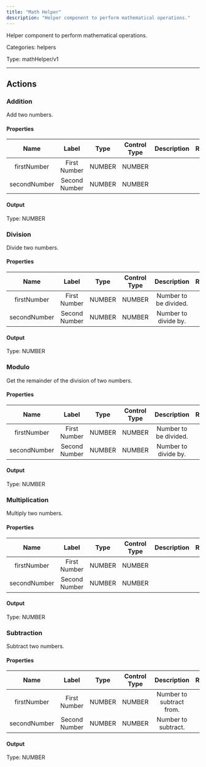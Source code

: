 ```yaml
---
title: "Math Helper"
description: "Helper component to perform mathematical operations."
---
```


Helper component to perform mathematical operations.


Categories: helpers


Type: mathHelper/v1

<hr />




## Actions


### Addition
Add two numbers.

#### Properties

|      Name       |      Label     |     Type     |     Control Type     |     Description     |     Required        |
|:--------------:|:--------------:|:------------:|:--------------------:|:-------------------:|:-------------------:|
| firstNumber | First Number | NUMBER | NUMBER  |  | true  |
| secondNumber | Second Number | NUMBER | NUMBER  |  | true  |


#### Output



Type: NUMBER







### Division
Divide two numbers.

#### Properties

|      Name       |      Label     |     Type     |     Control Type     |     Description     |     Required        |
|:--------------:|:--------------:|:------------:|:--------------------:|:-------------------:|:-------------------:|
| firstNumber | First Number | NUMBER | NUMBER  |  Number to be divided.  |  true  |
| secondNumber | Second Number | NUMBER | NUMBER  |  Number to divide by.  |  true  |


#### Output



Type: NUMBER







### Modulo
Get the remainder of the division of two numbers.

#### Properties

|      Name       |      Label     |     Type     |     Control Type     |     Description     |     Required        |
|:--------------:|:--------------:|:------------:|:--------------------:|:-------------------:|:-------------------:|
| firstNumber | First Number | NUMBER | NUMBER  |  Number to be divided.  |  true  |
| secondNumber | Second Number | NUMBER | NUMBER  |  Number to divide by.  |  true  |


#### Output



Type: NUMBER







### Multiplication
Multiply two numbers.

#### Properties

|      Name       |      Label     |     Type     |     Control Type     |     Description     |     Required        |
|:--------------:|:--------------:|:------------:|:--------------------:|:-------------------:|:-------------------:|
| firstNumber | First Number | NUMBER | NUMBER  |  | true  |
| secondNumber | Second Number | NUMBER | NUMBER  |  | true  |


#### Output



Type: NUMBER







### Subtraction
Subtract two numbers.

#### Properties

|      Name       |      Label     |     Type     |     Control Type     |     Description     |     Required        |
|:--------------:|:--------------:|:------------:|:--------------------:|:-------------------:|:-------------------:|
| firstNumber | First Number | NUMBER | NUMBER  |  Number to subtract from.  |  true  |
| secondNumber | Second Number | NUMBER | NUMBER  |  Number to subtract.  |  true  |


#### Output



Type: NUMBER









